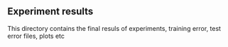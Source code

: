 ## Experiment results
This directory contains the final resuls of experiments, training error, test error files, plots etc

